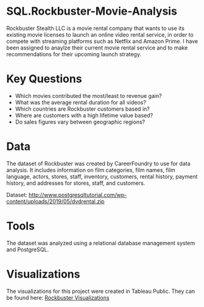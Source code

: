 # SQL.Rockbuster-Movie-Analysis
Rockbuster Stealth LLC is a movie rental company that wants to use its existing movie licenses to launch an online video rental service, in order to compete with streaming platforms such as Netflix and Amazon Prime. I have been assigned to anaylze their current movie rental service and to make recommendations for their upcoming launch strategy. 
# Key Questions
- Which movies contributed the most/least to revenue gain?
- What was the average rental duration for all videos?
- Which countries are Rockbuster customers based in?
- Where are customers with a high lifetime value based?
- Do sales figures vary between geographic regions?
# Data
The dataset of Rockbuster was created by CareerFoundry to use for data analysis. It includes information on film categories, film names, film language, actors, stores, staff, inventory, customers, rental history, payment history, and addresses for stores, staff, and customers.

Dataset: http://www.postgresqltutorial.com/wp-content/uploads/2019/05/dvdrental.zip
# Tools
The dataset was analyzed using a relational database management system and PostgreSQL.
# Visualizations
The visualizations for this project were created in Tableau Public. They can be found here: [Rockbuster Visualizations](https://public.tableau.com/app/profile/simone.van.der.graaf/viz/ProjectRockbuster-Careerfoundry/Map2)  
